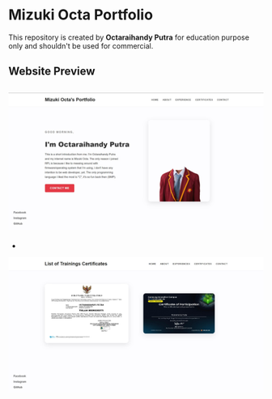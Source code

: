 # Mizuki Octa Portfolio
This repository is created by **Octaraihandy Putra** for education purpose only and shouldn't be used for commercial.

## Website Preview

![Website 1](https://github.com/Octauuuzy/portfolio-smkn40/blob/main/preview/preview2.png)
-
-
![Website 2](https://github.com/Octauuuzy/portfolio-smkn40/blob/main/preview/preview1.png)
